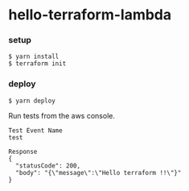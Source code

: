 # hello-terraform-lambda

### setup

```
$ yarn install
$ terraform init
```

### deploy

```
$ yarn deploy
```

Run tests from the aws console.

```
Test Event Name
test

Response
{
  "statusCode": 200,
  "body": "{\"message\":\"Hello terraform !!\"}"
}
```
